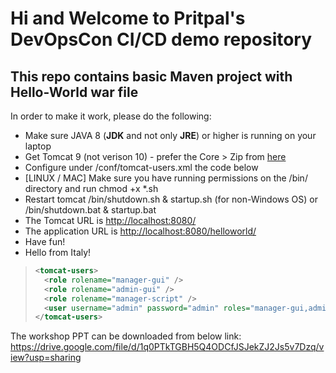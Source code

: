 # Hi and Welcome to Pritpal's DevOpsCon CI/CD demo repository
## This repo contains basic Maven project with Hello-World war file 
In order to make it work, please do the following: 

<ul>
  <li>Make sure JAVA 8 (<b>JDK</b> and not only <b>JRE</b>) or higher is running on your laptop</li>
  <li>Get Tomcat 9 (not verison 10) - prefer the Core > Zip from <a href=https://tomcat.apache.org/download-90.cgi target=new>here</a></li>
  <li>Configure under <TOMCAT DIR>/conf/tomcat-users.xml the code below</li>
  <li>[LINUX / MAC] Make sure you have running permissions on the /bin/ directory and run chmod +x *.sh</li>
  <li>Restart tomcat <TOMCAT DIR>/bin/shutdown.sh & startup.sh (for non-Windows OS) or /bin/shutdown.bat & startup.bat</li>
  <li>The Tomcat URL is <a href=http://localhost:8080/>http://localhost:8080/</a></li>  
  <li>The application URL is <a href=http://localhost:8080/helloworld/>http://localhost:8080/helloworld/</a></li>  
  <li>Have fun!</li>
  <li>Hello from Italy!</li> 
</ul>

 > ```xml
 > <tomcat-users>
 >   <role rolename="manager-gui" />
 >   <role rolename="admin-gui" />
 >   <role rolename="manager-script" />
 >   <user username="admin" password="admin" roles="manager-gui,admin-gui,manager-script" />
 > </tomcat-users>
 > ```

The workshop PPT can be downloaded from below link: 
https://drive.google.com/file/d/1q0PTkTGBH5Q4ODCfJSJekZJ2Js5v7Dzq/view?usp=sharing

